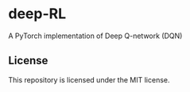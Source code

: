 # deep-RL
A PyTorch implementation of Deep Q-network (DQN)

## License
This repository is licensed under the MIT license.
